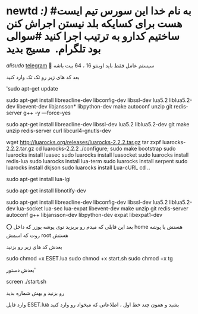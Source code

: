 # newtd *:)* #به نام خدا این سورس تیم ایست هست برای کسایکه بلد نیستن اجراش کنن ساختیم کدارو به ترتیب اجرا کنید #سوالی بود تلگرام.  مسیج بدید 

*alisudo* [telegram](https://t.me/Thisisalisudo)
💢 سیستم عامل فقط باید اوبنتو 16 ، 64 بیت باشه

بعد کد های زیر رو تک تک وارد کنید

'sudo apt-get update

sudo apt-get install libreadline-dev libconfig-dev libssl-dev lua5.2 liblua5.2-dev libevent-dev libjansson* libpython-dev make autoconf unzip git redis-server g++ -y —force-yes

sudo apt-get install libreadline-dev libssl-dev lua5.2 liblua5.2-dev git make unzip redis-server curl libcurl4-gnutls-dev

wget http://luarocks.org/releases/luarocks-2.2.2.tar.gz
tar zxpf luarocks-2.2.2.tar.gz
cd luarocks-2.2.2
./configure; sudo make bootstrap
sudo luarocks install luasec
sudo luarocks install luasocket
sudo luarocks install redis-lua
sudo luarocks install lua-term
sudo luarocks install serpent
sudo luarocks install dkjson
sudo luarocks install Lua-cURL
cd ..

sudo apt-get install lua-lgi

sudo apt-get install libnotify-dev


sudo apt-get install libreadline-dev libconfig-dev libssl-dev lua5.2 liblua5.2-dev lua-socket lua-sec lua-expat libevent-dev make unzip git redis-server autoconf g++ libjansson-dev libpython-dev expat libexpat1-dev

⭕️ بعد این فایلی که میدم رو بریزید توی پوشه یوزر که داخل home هستش یا پوشه روت که اسمش root هستش

بعدش کد های زیر رو بزنید

sudo chmod +x ESET.lua
sudo chmod +x start.sh
sudo chmod +x tg

بعدش دستور' 

screen ./start.sh

رو بزنید و بهش شماره بدید

وارد فایل ESET.lua بشید و همون چند خط اول ، اطلاعاتی که میخواد رو وارد کنید
